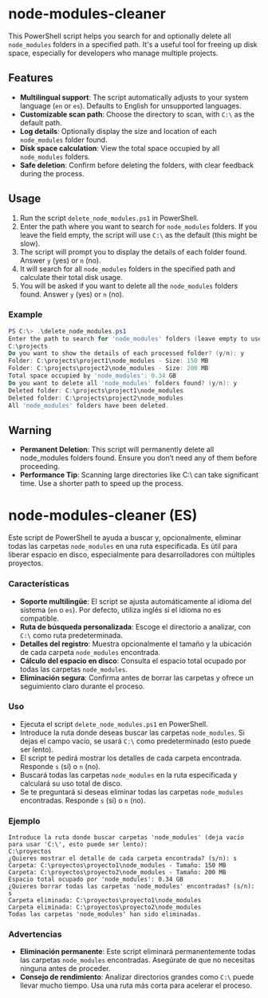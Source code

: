 # node-modules-cleaner

This PowerShell script helps you search for and optionally delete all `node_modules` folders in a specified path. It's a useful tool for freeing up disk space, especially for developers who manage multiple projects.

## Features
- **Multilingual support**: The script automatically adjusts to your system language (`en` or `es`). Defaults to English for unsupported languages.
- **Customizable scan path**: Choose the directory to scan, with `C:\` as the default path.
- **Log details**: Optionally display the size and location of each `node_modules` folder found.
- **Disk space calculation**: View the total space occupied by all `node_modules` folders.
- **Safe deletion**: Confirm before deleting the folders, with clear feedback during the process.

## Usage

1. Run the script `delete_node_modules.ps1` in PowerShell.
2. Enter the path where you want to search for `node_modules` folders. If you leave the field empty, the script will use `C:\` as the default (this might be slow).
3. The script will prompt you to display the details of each folder found. Answer `y` (yes) or `n` (no).
4. It will search for all `node_modules` folders in the specified path and calculate their total disk usage.
5. You will be asked if you want to delete all the `node_modules` folders found. Answer `y` (yes) or `n` (no).

### Example
```powershell
PS C:\> .\delete_node_modules.ps1
Enter the path to search for 'node_modules' folders (leave empty to use 'C:\', this can be slow):
C:\projects
Do you want to show the details of each processed folder? (y/n): y
Folder: C:\projects\project1\node_modules - Size: 150 MB
Folder: C:\projects\project2\node_modules - Size: 200 MB
Total space occupied by 'node_modules': 0.34 GB
Do you want to delete all 'node_modules' folders found? (y/n): y
Deleted folder: C:\projects\project1\node_modules
Deleted folder: C:\projects\project2\node_modules
All 'node_modules' folders have been deleted.
````


## Warning
- **Permanent Deletion**: This script will permanently delete all node_modules folders found. Ensure you don’t need any of them before proceeding.
- **Performance Tip**: Scanning large directories like C:\ can take significant time. Use a shorter path to speed up the process.


# node-modules-cleaner (ES)

Este script de PowerShell te ayuda a buscar y, opcionalmente, eliminar todas las carpetas `node_modules` en una ruta especificada. Es útil para liberar espacio en disco, especialmente para desarrolladores con múltiples proyectos.

### Características
- **Soporte multilingüe**: El script se ajusta automáticamente al idioma del sistema (`en` o `es`). Por defecto, utiliza inglés si el idioma no es compatible.
- **Ruta de búsqueda personalizada**: Escoge el directorio a analizar, con `C:\` como ruta predeterminada.
- **Detalles del registro**: Muestra opcionalmente el tamaño y la ubicación de cada carpeta `node_modules` encontrada.
- **Cálculo del espacio en disco**: Consulta el espacio total ocupado por todas las carpetas `node_modules`.
- **Eliminación segura**: Confirma antes de borrar las carpetas y ofrece un seguimiento claro durante el proceso.

### Uso
- Ejecuta el script `delete_node_modules.ps1` en PowerShell.
- Introduce la ruta donde deseas buscar las carpetas `node_modules`. Si dejas el campo vacío, se usará `C:\` como predeterminado (esto puede ser lento).
- El script te pedirá mostrar los detalles de cada carpeta encontrada. Responde `s` (sí) o `n` (no).
- Buscará todas las carpetas `node_modules` en la ruta especificada y calculará su uso total de disco.
- Se te preguntará si deseas eliminar todas las carpetas `node_modules` encontradas. Responde `s` (sí) o `n` (no).

### Ejemplo

```powershellPS C:\> .\delete_node_modules.ps1
Introduce la ruta donde buscar carpetas 'node_modules' (deja vacío para usar 'C:\', esto puede ser lento):
C:\proyectos
¿Quieres mostrar el detalle de cada carpeta encontrada? (s/n): s
Carpeta: C:\proyectos\proyecto1\node_modules - Tamaño: 150 MB
Carpeta: C:\proyectos\proyecto2\node_modules - Tamaño: 200 MB
Espacio total ocupado por 'node_modules': 0.34 GB
¿Quieres borrar todas las carpetas 'node_modules' encontradas? (s/n): s
Carpeta eliminada: C:\proyectos\proyecto1\node_modules
Carpeta eliminada: C:\proyectos\proyecto2\node_modules
Todas las carpetas 'node_modules' han sido eliminadas.
````

### Advertencias
- **Eliminación permanente**: Este script eliminará permanentemente todas las carpetas `node_modules` encontradas. Asegúrate de que no necesitas ninguna antes de proceder.
- **Consejo de rendimiento**: Analizar directorios grandes como `C:\` puede llevar mucho tiempo. Usa una ruta más corta para acelerar el proceso.